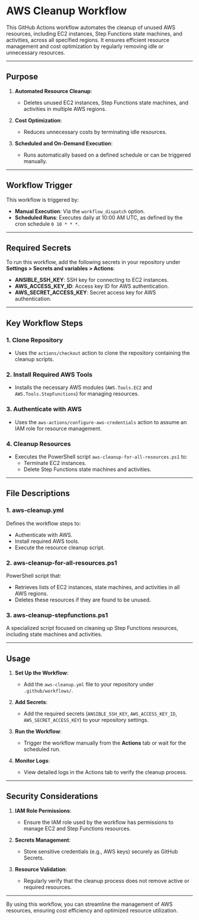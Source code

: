# AWS Cleanup Workflow

This GitHub Actions workflow automates the cleanup of unused AWS resources, including EC2 instances, Step Functions state machines, and activities, across all specified regions. It ensures efficient resource management and cost optimization by regularly removing idle or unnecessary resources.

---

## Purpose

1. **Automated Resource Cleanup**:
   - Deletes unused EC2 instances, Step Functions state machines, and activities in multiple AWS regions.

2. **Cost Optimization**:
   - Reduces unnecessary costs by terminating idle resources.

3. **Scheduled and On-Demand Execution**:
   - Runs automatically based on a defined schedule or can be triggered manually.

---

## Workflow Trigger

This workflow is triggered by:
- **Manual Execution**: Via the `workflow_dispatch` option.
- **Scheduled Runs**: Executes daily at 10:00 AM UTC, as defined by the cron schedule `0 10 * * *`.

---

## Required Secrets

To run this workflow, add the following secrets in your repository under **Settings > Secrets and variables > Actions**:

- **ANSIBLE_SSH_KEY**: SSH key for connecting to EC2 instances.
- **AWS_ACCESS_KEY_ID**: Access key ID for AWS authentication.
- **AWS_SECRET_ACCESS_KEY**: Secret access key for AWS authentication.

---

## Key Workflow Steps

### 1. Clone Repository
- Uses the `actions/checkout` action to clone the repository containing the cleanup scripts.

### 2. Install Required AWS Tools
- Installs the necessary AWS modules (`AWS.Tools.EC2` and `AWS.Tools.StepFunctions`) for managing resources.

### 3. Authenticate with AWS
- Uses the `aws-actions/configure-aws-credentials` action to assume an IAM role for resource management.

### 4. Cleanup Resources
- Executes the PowerShell script `aws-cleanup-for-all-resources.ps1` to:
  - Terminate EC2 instances.
  - Delete Step Functions state machines and activities.

---

## File Descriptions

### 1. **aws-cleanup.yml**
Defines the workflow steps to:
- Authenticate with AWS.
- Install required AWS tools.
- Execute the resource cleanup script.

### 2. **aws-cleanup-for-all-resources.ps1**
PowerShell script that:
- Retrieves lists of EC2 instances, state machines, and activities in all AWS regions.
- Deletes these resources if they are found to be unused.

### 3. **aws-cleanup-stepfunctions.ps1**
A specialized script focused on cleaning up Step Functions resources, including state machines and activities.

---

## Usage

1. **Set Up the Workflow**:
   - Add the `aws-cleanup.yml` file to your repository under `.github/workflows/`.

2. **Add Secrets**:
   - Add the required secrets (`ANSIBLE_SSH_KEY`, `AWS_ACCESS_KEY_ID`, `AWS_SECRET_ACCESS_KEY`) to your repository settings.

3. **Run the Workflow**:
   - Trigger the workflow manually from the **Actions** tab or wait for the scheduled run.

4. **Monitor Logs**:
   - View detailed logs in the Actions tab to verify the cleanup process.

---

## Security Considerations

1. **IAM Role Permissions**:
   - Ensure the IAM role used by the workflow has permissions to manage EC2 and Step Functions resources.

2. **Secrets Management**:
   - Store sensitive credentials (e.g., AWS keys) securely as GitHub Secrets.

3. **Resource Validation**:
   - Regularly verify that the cleanup process does not remove active or required resources.

---

By using this workflow, you can streamline the management of AWS resources, ensuring cost efficiency and optimized resource utilization.
